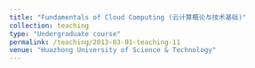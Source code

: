 ```yaml
---
title: "Fundamentals of Cloud Computing (云计算概论与技术基础)"
collection: teaching
type: "Undergraduate course"
permalink: /teaching/2013-03-01-teaching-11
venue: "Huazhong University of Science & Technology"
---
```

